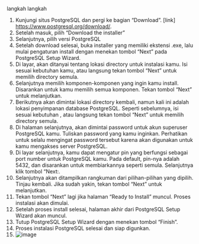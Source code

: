 langkah langkah
1. Kunjungi situs PostgreSQL dan pergi ke bagian “Download”. [link] https://www.postgresql.org/download/.
2. Setelah masuk, pilih “Download the installer”
3. Selanjutnya, pilih versi PostgreSQL
4. Setelah download selesai, buka installer yang memiliki ekstensi .exe, lalu mulai pengaturan install dengan menekan tombol “Next” pada PostgreSQL Setup Wizard.
5. Di layar, akan ditanyai tentang lokasi directory untuk instalasi kamu. Isi sesuai kebutuhan kamu, atau langsung tekan tombol “Next” untuk memilih directory semula.
6. Selanjutnya memilih komponen-komponen yang ingin kamu install. Disarankan untuk kamu memilih semua komponen. Tekan tombol “Next” untuk melanjutkan.
7. Berikutnya akan dimintai lokasi directory kembali, namun kali ini adalah lokasi penyimpanan database PostgreSQL. Seperti sebelumnya, isi sesuai kebutuhan , atau langsung tekan tombol “Next” untuk memilih directory semula.
8. Di halaman selanjutnya, akan dimintai password untuk akun superuser PostgreSQL kamu. Tuliskan password yang kamu inginkan. Perhatikan untuk selalu mengingat password tersebut karena akan digunakan untuk kamu mengakses server PostgreSQL.
9. Di layar selanjutnya, kamu dapat mengatur pin yang berfungsi sebagai port number untuk PostgreSQL kamu. Pada default, pin-nya adalah 5432, dan disarankan untuk membiarkannya seperti semula. Selanjutnya klik tombol “Next:.
10. Selanjutnya akan ditampilkan rangkuman dari pilihan-pilihan yang dipilih. Tinjau kembali. Jika sudah yakin, tekan tombol “Next” untuk melanjutkan.
11. Tekan tombol “Next” lagi jika halaman “Ready to Install” muncul. Proses instalasi akan dimulai.
12. Setelah proses install selesai, halaman akhir dari PostgreSQL Setup Wizard akan muncul. 
13. Tutup PostgreSQL Setup Wizard dengan menekan tombol “Finish”.
14. Proses instalasi PostgreSQL selesai dan siap digunkan.
15. ![image](https://github.com/R-Samsam/pertemuan1-basis-data/assets/148309592/10d76242-7815-4fab-8260-30dc0f87613b)



